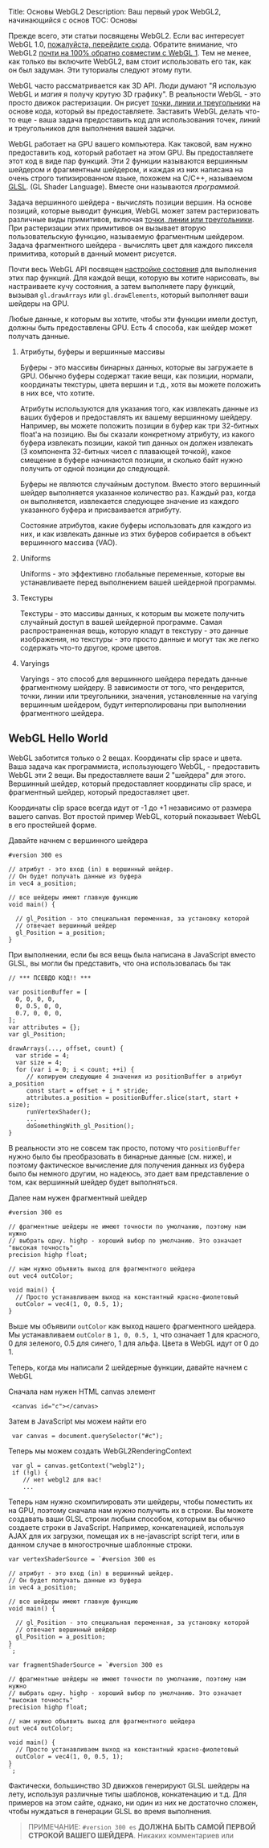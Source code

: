 Title: Основы WebGL2
Description: Ваш первый урок WebGL2, начинающийся с основ
TOC: Основы


Прежде всего, эти статьи посвящены WebGL2. Если вас интересует WebGL 1.0,
[пожалуйста, перейдите сюда](https://webglfundamentals.org). Обратите внимание, что WebGL2 [почти на 100% обратно
совместим с WebGL 1](webgl1-to-webgl2.html). Тем не менее, как только вы включите
WebGL2, вам стоит использовать его так, как он был задуман. Эти туториалы следуют
этому пути.

WebGL часто рассматривается как 3D API. Люди думают "Я использую WebGL и *магия* я получу крутую 3D графику".
В реальности WebGL - это просто движок растеризации. Он рисует [точки, линии и треугольники](webgl-points-lines-triangles.html) на основе
кода, который вы предоставляете. Заставить WebGL делать что-то еще - ваша задача предоставить код для использования точек, линий
и треугольников для выполнения вашей задачи.

WebGL работает на GPU вашего компьютера. Как таковой, вам нужно предоставить код, который работает на этом GPU.
Вы предоставляете этот код в виде пар функций. Эти 2 функции называются вершинным шейдером
и фрагментным шейдером, и каждая из них написана на очень строго типизированном языке, похожем на C/C++, называемом
[GLSL](webgl-shaders-and-glsl.html). (GL Shader Language). Вместе они называются *программой*.

Задача вершинного шейдера - вычислять позиции вершин. На основе позиций, которые выводит функция,
WebGL может затем растеризовать различные виды примитивов, включая [точки, линии или треугольники](webgl-points-lines-triangles.html).
При растеризации этих примитивов он вызывает вторую пользовательскую функцию, называемую фрагментным шейдером.
Задача фрагментного шейдера - вычислять цвет для каждого пикселя примитива, который в данный момент рисуется.

Почти весь WebGL API посвящен [настройке состояния](resources/webgl-state-diagram.html) для выполнения этих пар функций.
Для каждой вещи, которую вы хотите нарисовать, вы настраиваете кучу состояния, а затем выполняете пару функций, вызывая
`gl.drawArrays` или `gl.drawElements`, который выполняет ваши шейдеры на GPU.

Любые данные, к которым вы хотите, чтобы эти функции имели доступ, должны быть предоставлены GPU. Есть 4 способа,
как шейдер может получать данные.

1. Атрибуты, буферы и вершинные массивы

   Буферы - это массивы бинарных данных, которые вы загружаете в GPU. Обычно буферы содержат
   такие вещи, как позиции, нормали, координаты текстуры, цвета вершин и т.д., хотя
   вы можете положить в них все, что хотите.

   Атрибуты используются для указания того, как
   извлекать данные из ваших буферов и предоставлять их вашему вершинному шейдеру.
   Например, вы можете положить позиции в буфер как три 32-битных float'а
   на позицию. Вы бы сказали конкретному атрибуту, из какого буфера извлекать позиции, какой тип
   данных он должен извлекать (3 компонента 32-битных чисел с плавающей точкой), какое смещение
   в буфере начинаются позиции, и сколько байт нужно получить от одной позиции до следующей.

   Буферы не являются случайным доступом. Вместо этого вершинный шейдер выполняется указанное количество
   раз. Каждый раз, когда он выполняется, извлекается следующее значение из каждого указанного буфера
   и присваивается атрибуту.

   Состояние атрибутов, какие буферы использовать для каждого из них, и как извлекать данные
   из этих буферов собирается в объект вершинного массива (VAO).

2. Uniforms

   Uniforms - это эффективно глобальные переменные, которые вы устанавливаете перед выполнением вашей шейдерной программы.

3. Текстуры

   Текстуры - это массивы данных, к которым вы можете получить случайный доступ в вашей шейдерной программе. Самая
   распространенная вещь, которую кладут в текстуру - это данные изображения, но текстуры - это просто данные и могут
   так же легко содержать что-то другое, кроме цветов.

4. Varyings

   Varyings - это способ для вершинного шейдера передать данные фрагментному шейдеру. В зависимости
   от того, что рендерится, точки, линии или треугольники, значения, установленные на varying
   вершинным шейдером, будут интерполированы при выполнении фрагментного шейдера.

## WebGL Hello World

WebGL заботится только о 2 вещах. Координаты clip space и цвета.
Ваша задача как программиста, использующего WebGL, - предоставить WebGL эти 2 вещи.
Вы предоставляете ваши 2 "шейдера" для этого. Вершинный шейдер, который предоставляет
координаты clip space, и фрагментный шейдер, который предоставляет цвет.

Координаты clip space всегда идут от -1 до +1 независимо от размера вашего
canvas. Вот простой пример WebGL, который показывает WebGL в его простейшей форме.

Давайте начнем с вершинного шейдера

    #version 300 es

    // атрибут - это вход (in) в вершинный шейдер.
    // Он будет получать данные из буфера
    in vec4 a_position;

    // все шейдеры имеют главную функцию
    void main() {

      // gl_Position - это специальная переменная, за установку которой
      // отвечает вершинный шейдер
      gl_Position = a_position;
    }

При выполнении, если бы вся вещь была написана в JavaScript вместо GLSL,
вы могли бы представить, что она использовалась бы так

    // *** ПСЕВДО КОД!! ***

    var positionBuffer = [
      0, 0, 0, 0,
      0, 0.5, 0, 0,
      0.7, 0, 0, 0,
    ];
    var attributes = {};
    var gl_Position;

    drawArrays(..., offset, count) {
      var stride = 4;
      var size = 4;
      for (var i = 0; i < count; ++i) {
         // копируем следующие 4 значения из positionBuffer в атрибут a_position
         const start = offset + i * stride;
         attributes.a_position = positionBuffer.slice(start, start + size);
         runVertexShader();
         ...
         doSomethingWith_gl_Position();
    }

В реальности это не совсем так просто, потому что `positionBuffer` нужно было бы преобразовать в бинарные
данные (см. ниже), и поэтому фактическое вычисление для получения данных из буфера
было бы немного другим, но надеюсь, это дает вам представление о том, как вершинный
шейдер будет выполняться.

Далее нам нужен фрагментный шейдер

    #version 300 es

    // фрагментные шейдеры не имеют точности по умолчанию, поэтому нам нужно
    // выбрать одну. highp - хороший выбор по умолчанию. Это означает "высокая точность"
    precision highp float;

    // нам нужно объявить выход для фрагментного шейдера
    out vec4 outColor;

    void main() {
      // Просто устанавливаем выход на константный красно-фиолетовый
      outColor = vec4(1, 0, 0.5, 1);
    }

Выше мы объявили `outColor` как выход нашего фрагментного шейдера. Мы устанавливаем `outColor` в `1, 0, 0.5, 1`,
что означает 1 для красного, 0 для зеленого, 0.5 для синего, 1 для альфа. Цвета в WebGL идут от 0 до 1.

Теперь, когда мы написали 2 шейдерные функции, давайте начнем с WebGL

Сначала нам нужен HTML canvas элемент

     <canvas id="c"></canvas>

Затем в JavaScript мы можем найти его

     var canvas = document.querySelector("#c");

Теперь мы можем создать WebGL2RenderingContext

     var gl = canvas.getContext("webgl2");
     if (!gl) {
        // нет webgl2 для вас!
        ...

Теперь нам нужно скомпилировать эти шейдеры, чтобы поместить их на GPU, поэтому сначала нам нужно получить их в строки.
Вы можете создавать ваши GLSL строки любым способом, которым вы обычно создаете строки в JavaScript. Например, конкатенацией,
используя AJAX для их загрузки, помещая их в не-javascript script теги, или в данном случае в
многострочные шаблонные строки.

    var vertexShaderSource = `#version 300 es

    // атрибут - это вход (in) в вершинный шейдер.
    // Он будет получать данные из буфера
    in vec4 a_position;

    // все шейдеры имеют главную функцию
    void main() {

      // gl_Position - это специальная переменная, за установку которой
      // отвечает вершинный шейдер
      gl_Position = a_position;
    }
    `;

    var fragmentShaderSource = `#version 300 es

    // фрагментные шейдеры не имеют точности по умолчанию, поэтому нам нужно
    // выбрать одну. highp - хороший выбор по умолчанию. Это означает "высокая точность"
    precision highp float;

    // нам нужно объявить выход для фрагментного шейдера
    out vec4 outColor;

    void main() {
      // Просто устанавливаем выход на константный красно-фиолетовый
      outColor = vec4(1, 0, 0.5, 1);
    }
    `;

Фактически, большинство 3D движков генерируют GLSL шейдеры на лету, используя различные типы шаблонов, конкатенацию и т.д.
Для примеров на этом сайте, однако, ни один из них не достаточно сложен, чтобы нуждаться в генерации GLSL во время выполнения.

> ПРИМЕЧАНИЕ: `#version 300 es` **ДОЛЖНА БЫТЬ САМОЙ ПЕРВОЙ СТРОКОЙ ВАШЕГО ШЕЙДЕРА**. Никаких комментариев или 